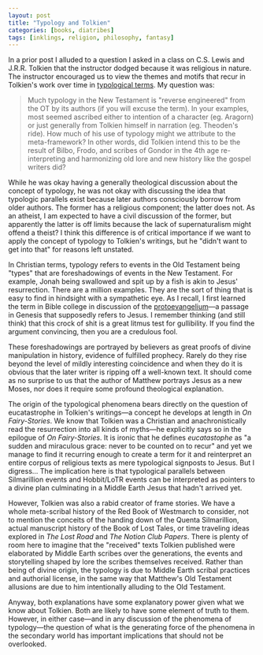 ```yaml
---
layout: post
title: "Typology and Tolkien"
categories: [books, diatribes]
tags: [inklings, religion, philosophy, fantasy]
---
```

In a prior post I alluded to a question I asked in a class on C.S. Lewis and J.R.R. Tolkien that the instructor dodged because it was religious in nature. The instructor encouraged us to view the themes and motifs that recur in Tolkien's work over time in [typological terms](https://en.wikipedia.org/wiki/Typology_%28theology%29). My question was:

> Much typology in the New Testament is "reverse engineered" from the OT by its authors (if you will excuse the term). In your examples, most seemed ascribed either to intention of a character (eg. Aragorn) or just generally from Tolkien himself in narration (eg. Theoden's ride). How much of his use of typology might we attribute to the meta-framework? In other words, did Tolkien intend this to be the result of Bilbo, Frodo, and scribes of Gondor in the 4th age re-interpreting and harmonizing old lore and new history like the gospel writers did?

While he was okay having a generally theological discussion about the concept of typology, he was not okay with discussing the idea that typologic parallels exist because later authors consciously borrow from older authors. The former has a religious component; the latter does not. As an atheist, I am expected to have a civil discussion of the former, but apparently the latter is off limits because the lack of supernaturalism might offend a theist? I think this difference is of critical importance if we want to apply the concept of typology to Tolkien's writings, but he "didn't want to get into that" for reasons left unstated.

In Christian terms, typology refers to events in the Old Testament being "types" that are foreshadowings of events in the New Testament. For example, Jonah being swallowed and spit up by a fish is akin to Jesus' resurrection. There are a million examples. They are the sort of thing that is easy to find in hindsight with a sympathetic eye. As I recall, I first learned the term in Bible college in discussion of the [protoevangelium](http://www.gotquestions.org/protoevangelium.html)—a passage in Genesis that supposedly refers to Jesus. I remember thinking (and still think) that this crock of shit is a great litmus test for gullibility. If you find the argument convincing, then you are a credulous fool.

These foreshadowings are portrayed by believers as great proofs of divine manipulation in history, evidence of fulfilled prophecy. Rarely do they rise beyond the level of mildly interesting coincidence and when they do it is obvious that the later writer is ripping off a well-known text. It should come as no surprise to us that the author of Matthew portrays Jesus as a new Moses, nor does it require some profound theological explanation.

The origin of the typological phenomena bears directly on the question of eucatastrophe in Tolkien's writings—a concept he develops at length in _On Fairy-Stories_. We know that Tolkien was a Christian and anachronistically read the resurrection into all kinds of myths—he explicitly says so in the epilogue of _On Fairy-Stories_. It is ironic that he defines _eucatastophe_ as "a sudden and miraculous grace: never to be counted on to recur" and yet we manage to find it recurring enough to create a term for it and reinterpret an entire corpus of religious texts as mere typological signposts to Jesus. But I digress... The implication here is that typological parallels between Silmarillion events and Hobbit/LoTR events can be interpreted as pointers to a divine plan culminating in a Middle Earth Jesus that hadn't arrived yet.

However, Tolkien was also a rabid creator of frame stories. We have a whole meta-scribal history of the Red Book of Westmarch to consider, not to mention the conceits of the handing down of the Quenta Silmarillion, actual manuscript history of the Book of Lost Tales, or time traveling ideas explored in _The Lost Road_ and _The Notion Club Papers_. There is plenty of room here to imagine that the "received" texts Tolkien published were elaborated by Middle Earth scribes over the generations, the events and storytelling shaped by lore the scribes themselves received. Rather than being of divine origin, the typology is due to Middle Earth scribal practices and authorial license, in the same way that Matthew's Old Testament allusions are due to him intentionally alluding to the Old Testament.

Anyway, both explanations have some explanatory power given what we know about Tolkien. Both are likely to have some element of truth to them. However, in either case—and in any discussion of the phenomena of typology—the question of what is the generating force of the phenomena in the secondary world has important implications that should not be overlooked.
